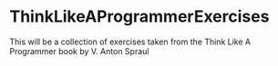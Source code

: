 # ThinkLikeAProgrammerExercises
This will be a collection of exercises taken from the Think Like A Programmer book by V. Anton Spraul
